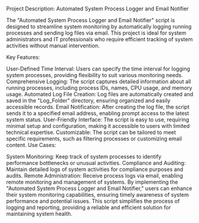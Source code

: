 
Project Description: Automated System Process Logger and Email Notifier

The "Automated System Process Logger and Email Notifier" script is designed to streamline system monitoring by automatically logging running processes and sending log files via email. This project is ideal for system administrators and IT professionals who require efficient tracking of system activities without manual intervention.

Key Features:

User-Defined Time Interval: Users can specify the time interval for logging system processes, providing flexibility to suit various monitoring needs.
Comprehensive Logging: The script captures detailed information about all running processes, including process IDs, names, CPU usage, and memory usage.
Automated Log File Creation: Log files are automatically created and saved in the "Log_Folder" directory, ensuring organized and easily accessible records.
Email Notification: After creating the log file, the script sends it to a specified email address, enabling prompt access to the latest system status.
User-Friendly Interface: The script is easy to use, requiring minimal setup and configuration, making it accessible to users with limited technical expertise.
Customizable: The script can be tailored to meet specific requirements, such as filtering processes or customizing email content.
Use Cases:

System Monitoring: Keep track of system processes to identify performance bottlenecks or unusual activities.
Compliance and Auditing: Maintain detailed logs of system activities for compliance purposes and audits.
Remote Administration: Receive process logs via email, enabling remote monitoring and management of systems.
By implementing the "Automated System Process Logger and Email Notifier," users can enhance their system monitoring capabilities, ensuring timely awareness of system performance and potential issues. This script simplifies the process of logging and reporting, providing a reliable and efficient solution for maintaining system health.
